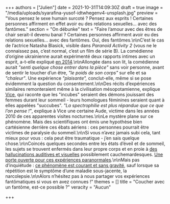 +++
authors = ["Julien"]
date = 2021-10-31T14:09:30Z
draft = true
image = "/media/uploads/syarafina-yusof-idtwhegenv4-unsplash.jpg"
preview = "Vous pensez le sexe humain surcoté ? Pensez aux esprits ! Certaines personnes affirment en effet avoir eu des relations sexuelles... avec des fantômes."
section = "On débunke"
text = "Faire l’amour avec des êtres de chair serait-il devenu banal ? Certaines personnes affirment avoir eu des relations sexuelles... avec des fantômes. Oui, des fantômes.\n\nC’est le cas de l’actrice Natasha Blasick, visible dans _Paranoid Activity 2_ (vous ne le connaissez pas, c’est normal, c’est un film de série B). La comédienne d’origine ukrainienne aurait expérimenté deux rapports intimes avec un esprit, a-t-elle expliqué [en 2014](https://www.huffpost.com/entry/natasha-blasick-ghost-sex_n_5240566).\n\nAllongée dans son lit, la comédienne aurait _\"senti quelque chose entrer dans la pièce\"_ sans voir personne, avant de sentir le toucher d’un être, _\"le poids de son corps\"_ sur elle et sa _\"chaleur\"_. Une expérience _\"plaisante\",_ conclut-elle, même si se pose évidemment la question du consentement.\n\nDes récits d’expériences similaires remonteraient même à la civilisation mésopotamienne, explique [Vice](https://www.vice.com/fr/article/9bpzj3/interview-spectrophile-088), qui raconte que les \"incubes\" seraient des démons jouissant des femmes durant leur sommeil - leurs homologues féminines seraient quant à elles appelées \"succubes\". _\"La spectrophilie est plus répandue que ce que l’on pense !\"_, explique à Vice une certaine Aude, victime dans les années 2010 de ces apparentes visites nocturnes.\n\nLe mystère plane sur ce phénomène. Mais des scientifiques ont émis une hypothèse bien cartésienne derrière ces ébats aériens : ces personnes pourrait être victimes de paralysie du sommeil.\n\nSi vous n’avez jamais subi cela, tant mieux pour vous : cela peut être traumatique - j’en sais quelque chose.\n\nCoincés quelques secondes entre les états d’éveil et de sommeil, les sujets se trouvent enfermés dans leur propre corps et en proie à [des hallucinations auditives et visuelles](https://www.mic.com/articles/126513/ghost-sex-is-a-thing-and-its-not-as-weird-or-creepy-as-you-think) possiblement cauchemardesques. [Une porte ouverte pour ces expériences paranormales](https://www.sbs.com.au/topics/voices/health/article/2016/10/12/when-ghost-creeps-your-bed-sleep-paralysis).\n\nMais pas d’inquiétude : [ce phénomène est courant et sans gravité](https://sante.lefigaro.fr/article/paralysie-du-sommeil-a-quoi-est-du-ce-phenomene/), sauf lorsque sa répétition est le symptôme d’une maladie sous-jacente, la narcolepsie.\n\nAlors n’hésitez pas à nous partager vos expériences fantômatiques si vous en avez connues !"
themes = []
title = "Coucher avec un fantôme, est-ce possible ?"
veracity = "Aucun"

+++
